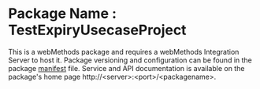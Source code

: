 # Package Name : TestExpiryUsecaseProject
This is a webMethods package and requires a webMethods Integration Server to host it. Package versioning and configuration can be found in the package [manifest](./TestExpiryUsecaseProject/manifest.v3) file. Service and API documentation is available on the package's home page http://&lt;server&gt;:&lt;port&gt;/&lt;packagename>.